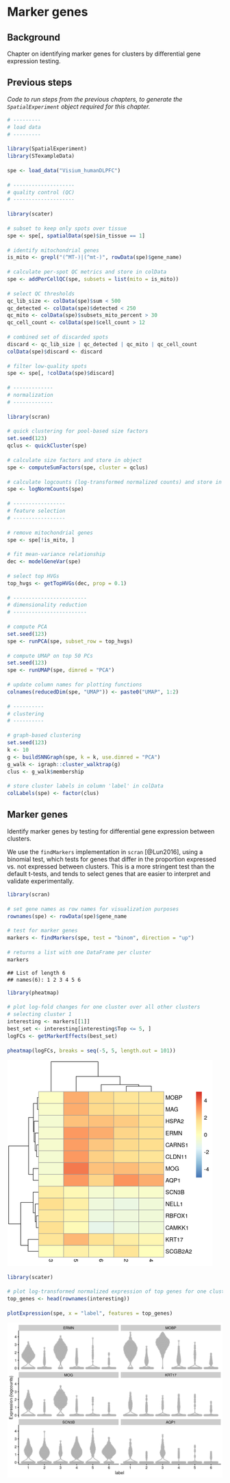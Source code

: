 # Marker genes


## Background

Chapter on identifying marker genes for clusters by differential gene expression testing.



## Previous steps

*Code to run steps from the previous chapters, to generate the `SpatialExperiment` object required for this chapter.*


```r
# ---------
# load data
# ---------

library(SpatialExperiment)
library(STexampleData)

spe <- load_data("Visium_humanDLPFC")

# --------------------
# quality control (QC)
# --------------------

library(scater)

# subset to keep only spots over tissue
spe <- spe[, spatialData(spe)$in_tissue == 1]

# identify mitochondrial genes
is_mito <- grepl("(^MT-)|(^mt-)", rowData(spe)$gene_name)

# calculate per-spot QC metrics and store in colData
spe <- addPerCellQC(spe, subsets = list(mito = is_mito))

# select QC thresholds
qc_lib_size <- colData(spe)$sum < 500
qc_detected <- colData(spe)$detected < 250
qc_mito <- colData(spe)$subsets_mito_percent > 30
qc_cell_count <- colData(spe)$cell_count > 12

# combined set of discarded spots
discard <- qc_lib_size | qc_detected | qc_mito | qc_cell_count
colData(spe)$discard <- discard

# filter low-quality spots
spe <- spe[, !colData(spe)$discard]

# -------------
# normalization
# -------------

library(scran)

# quick clustering for pool-based size factors
set.seed(123)
qclus <- quickCluster(spe)

# calculate size factors and store in object
spe <- computeSumFactors(spe, cluster = qclus)

# calculate logcounts (log-transformed normalized counts) and store in object
spe <- logNormCounts(spe)

# -----------------
# feature selection
# -----------------

# remove mitochondrial genes
spe <- spe[!is_mito, ]

# fit mean-variance relationship
dec <- modelGeneVar(spe)

# select top HVGs
top_hvgs <- getTopHVGs(dec, prop = 0.1)

# ------------------------
# dimensionality reduction
# ------------------------

# compute PCA
set.seed(123)
spe <- runPCA(spe, subset_row = top_hvgs)

# compute UMAP on top 50 PCs
set.seed(123)
spe <- runUMAP(spe, dimred = "PCA")

# update column names for plotting functions
colnames(reducedDim(spe, "UMAP")) <- paste0("UMAP", 1:2)

# ----------
# clustering
# ----------

# graph-based clustering
set.seed(123)
k <- 10
g <- buildSNNGraph(spe, k = k, use.dimred = "PCA")
g_walk <- igraph::cluster_walktrap(g)
clus <- g_walk$membership

# store cluster labels in column 'label' in colData
colLabels(spe) <- factor(clus)
```



## Marker genes

Identify marker genes by testing for differential gene expression between clusters.

We use the `findMarkers` implementation in `scran` [@Lun2016], using a binomial test, which tests for genes that differ in the proportion expressed vs. not expressed between clusters. This is a more stringent test than the default t-tests, and tends to select genes that are easier to interpret and validate experimentally.



```r
library(scran)

# set gene names as row names for visualization purposes
rownames(spe) <- rowData(spe)$gene_name

# test for marker genes
markers <- findMarkers(spe, test = "binom", direction = "up")

# returns a list with one DataFrame per cluster
markers
```

```
## List of length 6
## names(6): 1 2 3 4 5 6
```



```r
library(pheatmap)

# plot log-fold changes for one cluster over all other clusters
# selecting cluster 1
interesting <- markers[[1]]
best_set <- interesting[interesting$Top <= 5, ]
logFCs <- getMarkerEffects(best_set)

pheatmap(logFCs, breaks = seq(-5, 5, length.out = 101))
```

<img src="marker_genes_files/figure-html/marker_genes_heatmap-1.png" width="480" />



```r
library(scater)

# plot log-transformed normalized expression of top genes for one cluster
top_genes <- head(rownames(interesting))

plotExpression(spe, x = "label", features = top_genes)
```

<img src="marker_genes_files/figure-html/marker_genes_expression-1.png" width="672" />


